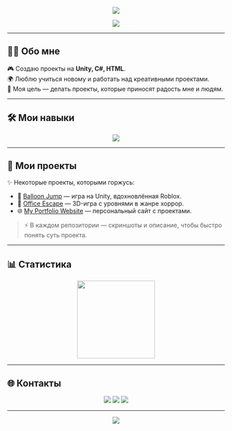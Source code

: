 
<p align="center">
  <img src="https://readme-typing-svg.herokuapp.com?font=Orbitron&size=36&duration=4000&pause=1000&color=00FFF7&center=true&vCenter=true&width=600&lines=+Hi+!+I'm+Shener;+Unity+%7C+C%23+%7C+Web" />
</p>

<p align="center">
  <img src="https://capsule-render.vercel.app/api?type=waving&height=200&color=gradient&text=%20Welcome%20to%20my%20GitHub👋%20&fontAlign=50&fontAlignY=35&fontColor=ffffff&fontSize=30&font=Orbitron&animation=fadeIn" />
</p>

---

## 👨‍💻 Обо мне
🎮 Создаю проекты на **Unity, C#, HTML**.  
🌍 Люблю учиться новому и работать над креативными проектами.  
🚀 Моя цель — делать проекты, которые приносят радость мне и людям.  

---

## 🛠️ Мои навыки
<p align="center">
  <img src="https://skillicons.dev/icons?i=unity,cs,cpp,python,github,html,css,figma,blender,ps" />
</p>

---

## 📂 Мои проекты
✨ Некоторые проекты, которыми горжусь:  

- 🎈 [Balloon Jump](https://github.com/YOUR_USERNAME/project1) — игра на Unity, вдохновлённая Roblox.  
- 👻 [Office Escape](https://github.com/shener141/Office_Escape_Game) — 3D-игра с уровнями в жанре хоррор.  
- 🌐 [My Portfolio Website](https://github.com/YOUR_USERNAME/project3) — персональный сайт с проектами.  

> ⚡ В каждом репозитории — скриншоты и описание, чтобы быстро понять суть проекта.

---

## 📊 Статистика
<p align="center">
  <img src="https://github-readme-stats.vercel.app/api?username=shener141&show_icons=true&theme=tokyonight&count_private=true" height="180" />
</p>

---

## 🌐 Контакты
<p align="center">
  <a href="mailto:valdzhidko06@gmail.com"><img src="https://img.shields.io/badge/Email-0072ff?style=for-the-badge&logo=gmail&logoColor=white" /></a>
  <a href="https://t.me/shenerplug"><img src="https://img.shields.io/badge/Telegram-00c6ff?style=for-the-badge&logo=telegram&logoColor=white" /></a>
  <a href="https://linkedin.com/in/your-linkedin"><img src="https://img.shields.io/badge/LinkedIn-005f9e?style=for-the-badge&logo=linkedin&logoColor=white" /></a>
</p>

---

<p align="center">
  <img src="https://capsule-render.vercel.app/api?type=waving&color=gradient&height=120&section=footer"/>
</p>
